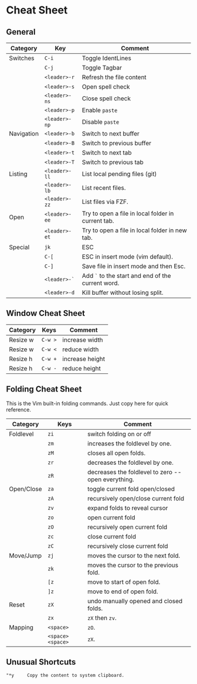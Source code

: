 # Cheat Sheet

## General

| Category   | Key               | Comment                                              |
| ---------- | ------------------| -----------------------------------------------------|
| Switches   | `C-i`             | Toggle IdentLines                                    |
|            | `C-j`             | Toggle Tagbar                                        |
|            | `<leader>-r`      | Refresh the file content                             |
|            | `<leader>-s`      | Open spell check                                     |
|            | `<leader>-ns`     | Close spell check                                    |
|            | `<leader>-p`      | Enable `paste`                                       |
|            | `<leader>-np`     | Disable `paste`                                      |
| Navigation | `<leader>-b`      | Switch to next buffer                                |
|            | `<leader>-B`      | Switch to previous buffer                            |
|            | `<leader>-t`      | Switch to next tab                                   |
|            | `<leader>-T`      | Switch to previous tab                               |
| Listing    | `<leader>-ll`     | List local pending files (git)                       |
|            | `<leader>-lb`     | List recent files.                                   |
|            | `<leader>-zz`     | List files via FZF.                                  |
| Open       | `<leader>-ee`     | Try to open a file in local folder in current tab.   |
|            | `<leader>-et`     | Try to open a file in local folder in new tab.       |
| Special    | `jk`              | ESC                                                  |
|            | `` C-[ ``         | ESC in insert mode (vim default).                    |
|            | `` C-] ``         | Save file in insert mode and then Esc.               |
|            | `` <leader>-` ``  | Add `` ` `` to the start and end of the current word.|
|            | `` <leader>-d ``  | Kill buffer without losing split.                    |

## Window Cheat Sheet

| Category   | Keys              | Comment                                              |
| ---------- | ------------------| -----------------------------------------------------|
| Resize w   | `C-w >`           | increase width                                       |
| Resize w   | `C-w <`           | reduce   width                                       |
| Resize h   | `C-w +`           | increase height                                      |
| Resize h   | `C-w -`           | reduce   height                                      |

## Folding Cheat Sheet

This is the Vim built-in folding commands. Just copy here for quick reference.

| Category   | Keys              | Comment                                              |
| ---------- | ------------------| -----------------------------------------------------|
| Foldlevel  | `zi`              | switch folding on or off                             |
|            | `zm`              | increases the foldlevel by one.                      |
|            | `zM`              | closes all open folds.                               |
|            | `zr`              | decreases the foldlevel by one.                      |
|            | `zR`              | decreases the foldlevel to zero -- open everything.  |
| Open/Close | `za`              | toggle current fold open/closed                      |
|            | `zA`              | recursively open/close current fold                  |
|            | `zv`              | expand folds to reveal cursor                        |
|            | `zo`              | open current fold                                    |
|            | `zO`              | recursively open current fold                        |
|            | `zc`              | close current fold                                   |
|            | `zC`              | recursively close current fold                       |
| Move/Jump  | `zj`              | moves the cursor to the next fold.                   |
|            | `zk`              | moves the cursor to the previous fold.               |
|            | `[z`              | move to start of open fold.                          |
|            | `]z`              | move to end of open fold.                            |
| Reset      | `zX`              | undo manually opened and closed folds.               |
|            | `zx`              | `zX` then `zv`.                                      |
| Mapping    | `<space>`         | `zO`.                                                |
|            | `<space><space>`  | `zX`.                                                |


## Unusual Shortcuts

    "*y     Copy the content to system clipboard.


